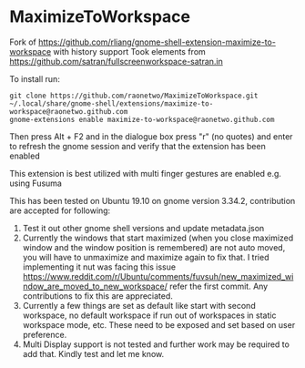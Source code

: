 # MaximizeToWorkspace
Fork of https://github.com/rliang/gnome-shell-extension-maximize-to-workspace with history support
Took elements from https://github.com/satran/fullscreenworkspace-satran.in

To install run:
```
git clone https://github.com/raonetwo/MaximizeToWorkspace.git ~/.local/share/gnome-shell/extensions/maximize-to-workspace@raonetwo.github.com
gnome-extensions enable maximize-to-workspace@raonetwo.github.com
```

Then press Alt + F2 and in the dialogue box press "r" (no quotes) and enter  to refresh the gnome session and verify that the extension has been enabled

This extension is best utilized with multi finger gestures are enabled e.g. using Fusuma

This has been tested on Ubuntu 19.10 on gnome version 3.34.2, contribution are accepted for following:
1. Test it out other gnome shell versions and update metadata.json
2. Currently the windows that start maximized (when you close maximized window and the window position is remembered) are not auto moved, you will have to unmaximize and maximize again to fix that. 
I tried implementing it nut was facing this issue https://www.reddit.com/r/Ubuntu/comments/fuvsuh/new_maximized_window_are_moved_to_new_workspace/ refer the first commit.
Any contributions to fix this are appreciated.
3. Currently a few things are set as default like start with second workspace, no default workspace if run out of workspaces in static workspace mode, etc. These need to be exposed and set based on user preference.
4. Multi Display support is not tested and further work may be required to add that. Kindly test and let me know.

